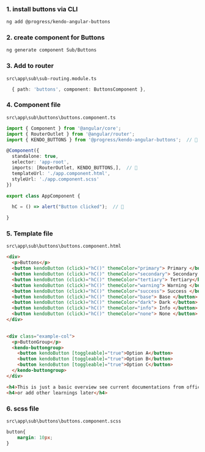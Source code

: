 ### 1. install buttons via CLI  
```sh
ng add @progress/kendo-angular-buttons
```  

### 2. create component for Buttons   
```sh
ng generate component Sub/Buttons
```  

### 3. Add to router  
`src\app\sub\sub-routing.module.ts`  
```typescript
  { path: 'buttons', component: ButtonsComponent },
```  

### 4. Component file  
`src\app\sub\buttons\buttons.component.ts`  
```typescript
import { Component } from '@angular/core';
import { RouterOutlet } from '@angular/router';
import { KENDO_BUTTONS } from '@progress/kendo-angular-buttons';  // 🔄

@Component({
  standalone: true,
  selector: 'app-root',
  imports: [RouterOutlet, KENDO_BUTTONS,],  // 🔄
  templateUrl: './app.component.html',
  styleUrl: './app.component.scss'
})

export class AppComponent {

  hC = () => alert("Button clicked");  // 🔄

}
```  

### 5. Template file  
`src\app\sub\buttons\buttons.component.html`  
```html
<div>
  <p>Buttons</p>
  <button kendoButton (click)="hC()" themeColor="primary"> Primary </button>
  <button kendoButton (click)="hC()" themeColor="secondary"> Secondary </button>
  <button kendoButton (click)="hC()" themeColor="tertiary"> Tertiary</button>
  <button kendoButton (click)="hC()" themeColor="warning"> Warning </button>
  <button kendoButton (click)="hC()" themeColor="success"> Success </button>
  <button kendoButton (click)="hC()" themeColor="base"> Base </button>
  <button kendoButton (click)="hC()" themeColor="dark"> Dark </button>
  <button kendoButton (click)="hC()" themeColor="info"> Info </button>
  <button kendoButton (click)="hC()" themeColor="none"> None </button>
</div>
  

<div class="example-col">
  <p>ButtonGroup</p>
  <kendo-buttongroup>
    <button kendoButton [toggleable]="true">Option A</button>
    <button kendoButton [toggleable]="true">Option B</button>
    <button kendoButton [toggleable]="true">Option C</button>
  </kendo-buttongroup>
</div>

<h4>This is just a basic overview see current documentations from official website</h4>
<h4>or add other learnings later</h4>
```  
### 6. scss file  
`src\app\sub\buttons\buttons.component.scss`  
```scss
button{
    margin: 10px;
}
```  
